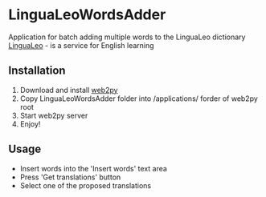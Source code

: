 # LinguaLeoWordsAdder
Application for batch adding multiple words to the LinguaLeo dictionary  
[LinguaLeo](http://lingualeo.com) - is a service for English learning  
## Installation  
1. Download and install [web2py](http://www.web2py.com/init/default/download)  
2. Copy LinguaLeoWordsAdder folder into /applications/ forder of web2py root  
3. Start web2py server  
4. Enjoy!  
## Usage  
 * Insert words into the 'Insert words' text area 
 * Press 'Get translations' button  
 * Select one of the proposed translations  